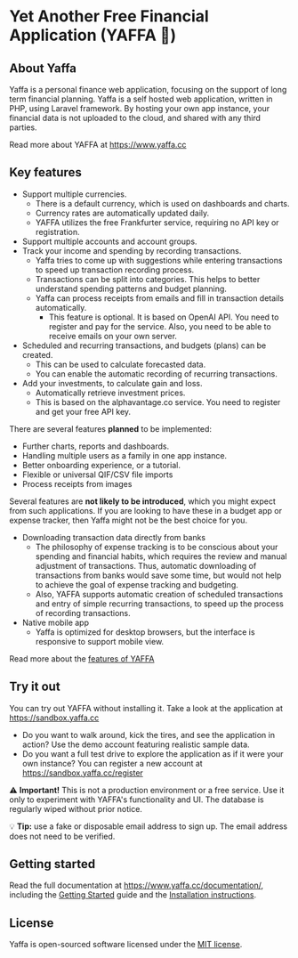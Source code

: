 # Yet Another Free Financial Application (YAFFA 🍊)

## About Yaffa

Yaffa is a personal finance web application, focusing on the support of long term financial planning.
Yaffa is a self hosted web application, written in PHP, using Laravel framework.
By hosting your own app instance, your financial data is not uploaded to the cloud, and shared with any third parties.

Read more about YAFFA at https://www.yaffa.cc

## Key features
* Support multiple currencies.
  * There is a default currency, which is used on dashboards and charts.
  * Currency rates are automatically updated daily.
  * YAFFA utilizes the free Frankfurter service, requiring no API key or registration.
* Support multiple accounts and account groups.
* Track your income and spending by recording transactions.
  * Yaffa tries to come up with suggestions while entering transactions to speed up transaction recording process.
  * Transactions can be split into categories. This helps to better understand spending patterns and budget planning.
  * Yaffa can process receipts from emails and fill in transaction details automatically.
    * This feature is optional. It is based on OpenAI API. You need to register and pay for the service.
      Also, you need to be able to receive emails on your own server.
* Scheduled and recurring transactions, and budgets (plans) can be created.
  * This can be used to calculate forecasted data.
  * You can enable the automatic recording of recurring transactions.
* Add your investments, to calculate gain and loss.
  * Automatically retrieve investment prices.
  * This is based on the alphavantage.co service. You need to register and get your free API key.

There are several features **planned** to be implemented:
* Further charts, reports and dashboards.
* Handling multiple users as a family in one app instance.
* Better onboarding experience, or a tutorial.
* Flexible or universal QIF/CSV file imports
* Process receipts from images

Several features are **not likely to be introduced**, which you might expect from such applications.
If you are looking to have these in a budget app or expense tracker, then Yaffa might not be the best choice for you.
* Downloading transaction data directly from banks
  * The philosophy of expense tracking is to be conscious about your spending and financial habits, which requires the review and manual adjustment of transactions.
    Thus, automatic downloading of transactions from banks would save some time, but would not help to achieve the goal of expense tracking and budgeting.
  * Also, YAFFA supports automatic creation of scheduled transactions and entry of simple recurring transactions, to speed up the process of recording transactions.
* Native mobile app
  * Yaffa is optimized for desktop browsers, but the interface is responsive to support mobile view.

Read more about the [features of YAFFA](https://www.yaffa.cc/features-of-yaffa-personal-finance-application/)

## Try it out

You can try out YAFFA without installing it. Take a look at the application at https://sandbox.yaffa.cc

* Do you want to walk around, kick the tires, and see the application in action? Use the demo account featuring realistic sample data.
* Do you want a full test drive to explore the application as if it were your own instance? You can register a new account at https://sandbox.yaffa.cc/register

⚠️ **Important!** This is not a production environment or a free service.
Use it only to experiment with YAFFA's functionality and UI.
The database is regularly wiped without prior notice.

💡 **Tip:** use a fake or disposable email address to sign up. The email address does not need to be verified.

## Getting started
Read the full documentation at https://www.yaffa.cc/documentation/,
including the [Getting Started](https://www.yaffa.cc/documentation/resources/category/getting-started/) guide
and the [Installation instructions](https://www.yaffa.cc/documentation/resources/category/installation/).

## License
Yaffa is open-sourced software licensed under the [MIT license](https://opensource.org/licenses/MIT).
